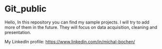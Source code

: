 # Git_public

Hello,
In this repository you can find my sample projects. I will try to add more of them in the future.
They will focus on data acquisition, cleaning and presentation.

My LinkedIn profile: https://www.linkedin.com/in/michal-bochen/

